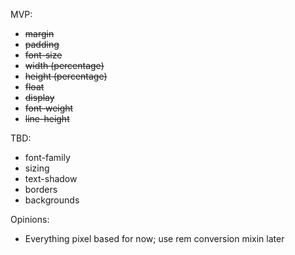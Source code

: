 MVP:

- ~~margin~~
- ~~padding~~
- ~~font-size~~
- ~~width (percentage)~~
- ~~height (percentage)~~
- ~~float~~
- ~~display~~
- ~~font-weight~~
- ~~line-height~~

TBD:

- font-family
- sizing
- text-shadow
- borders
- backgrounds

Opinions:

- Everything pixel based for now; use rem conversion mixin later